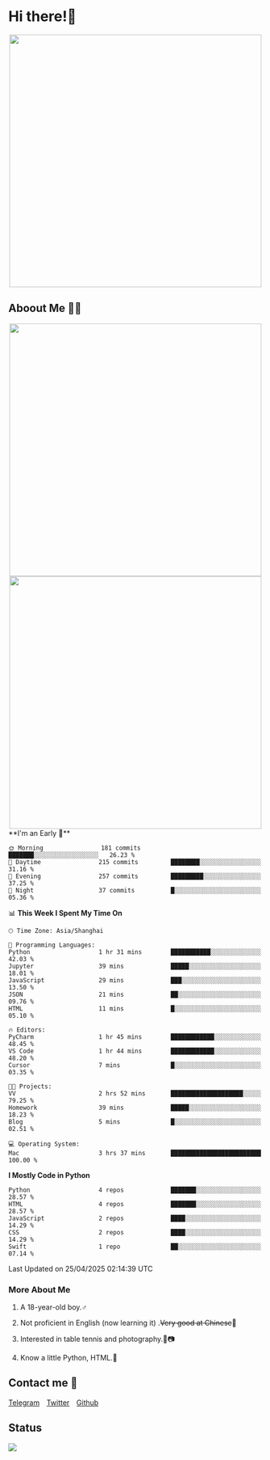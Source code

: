 # Hi there!🎉

<div align=center><img src="https://count.getloli.com/get/@Cicada000?theme=moebooru" width=500px></div>

## Aboout Me 👀💦

<div align=center>
<img src="https://github-readme-stats.vercel.app/api?username=Cicada000&show_icons=true&theme=tokyonight" width=500px>
<br>
<img src="https://github-readme-stats.vercel.app/api/top-langs/?username=Cicada000&show_icons=true&theme=tokyonight&layout=compact" width=500px>
</div>
<!--START_SECTION:waka-->
**I'm an Early 🐤** 

```text
🌞 Morning                181 commits         ███████░░░░░░░░░░░░░░░░░░   26.23 % 
🌆 Daytime                215 commits         ████████░░░░░░░░░░░░░░░░░   31.16 % 
🌃 Evening                257 commits         █████████░░░░░░░░░░░░░░░░   37.25 % 
🌙 Night                  37 commits          █░░░░░░░░░░░░░░░░░░░░░░░░   05.36 % 
```


📊 **This Week I Spent My Time On** 

```text
🕑︎ Time Zone: Asia/Shanghai

💬 Programming Languages: 
Python                   1 hr 31 mins        ███████████░░░░░░░░░░░░░░   42.03 % 
Jupyter                  39 mins             █████░░░░░░░░░░░░░░░░░░░░   18.01 % 
JavaScript               29 mins             ███░░░░░░░░░░░░░░░░░░░░░░   13.50 % 
JSON                     21 mins             ██░░░░░░░░░░░░░░░░░░░░░░░   09.76 % 
HTML                     11 mins             █░░░░░░░░░░░░░░░░░░░░░░░░   05.10 % 

🔥 Editors: 
PyCharm                  1 hr 45 mins        ████████████░░░░░░░░░░░░░   48.45 % 
VS Code                  1 hr 44 mins        ████████████░░░░░░░░░░░░░   48.20 % 
Cursor                   7 mins              █░░░░░░░░░░░░░░░░░░░░░░░░   03.35 % 

🐱‍💻 Projects: 
VV                       2 hrs 52 mins       ████████████████████░░░░░   79.25 % 
Homework                 39 mins             █████░░░░░░░░░░░░░░░░░░░░   18.23 % 
Blog                     5 mins              █░░░░░░░░░░░░░░░░░░░░░░░░   02.51 % 

💻 Operating System: 
Mac                      3 hrs 37 mins       █████████████████████████   100.00 % 
```

**I Mostly Code in Python** 

```text
Python                   4 repos             ███████░░░░░░░░░░░░░░░░░░   28.57 % 
HTML                     4 repos             ███████░░░░░░░░░░░░░░░░░░   28.57 % 
JavaScript               2 repos             ████░░░░░░░░░░░░░░░░░░░░░   14.29 % 
CSS                      2 repos             ████░░░░░░░░░░░░░░░░░░░░░   14.29 % 
Swift                    1 repo              ██░░░░░░░░░░░░░░░░░░░░░░░   07.14 % 
```




 Last Updated on 25/04/2025 02:14:39 UTC
<!--END_SECTION:waka-->

### More About Me

1. A 18-year-old boy.♂

2. Not proficient in English (now learning it) .~~Very good at Chinese~~🤣

3. Interested in table tennis and photography.🏓📷

4. Know a little Python, HTML.🐍


## Contact me 💬

[Telegram](https://t.me/CicadaLYW)&emsp;[Twitter](https://twitter.com/Cicada0001)&emsp;[Github](https://github.com/Cicada000)

## Status
<img src="https://weather-icon.journeyad.repl.co/@hangzhou?v=1" align="left">







